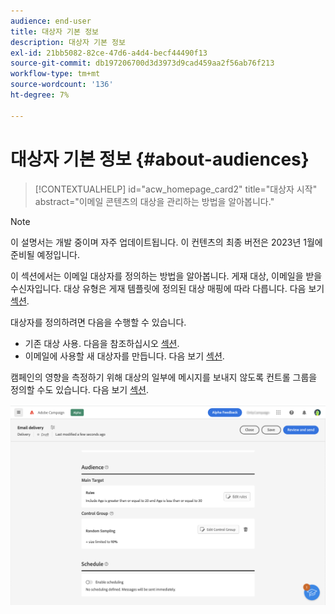 ```yaml
---
audience: end-user
title: 대상자 기본 정보
description: 대상자 기본 정보
exl-id: 21bb5082-82ce-47d6-a4d4-becf44490f13
source-git-commit: db197206700d3d3973d9cad459aa2f56ab76f213
workflow-type: tm+mt
source-wordcount: '136'
ht-degree: 7%

---
```


# 대상자 기본 정보 {#about-audiences}

>[!CONTEXTUALHELP]
>id="acw_homepage_card2"
>title="대상자 시작"
>abstract="이메일 콘텐츠의 대상을 관리하는 방법을 알아봅니다."

>[!NOTE]
>
>이 설명서는 개발 중이며 자주 업데이트됩니다. 이 컨텐츠의 최종 버전은 2023년 1월에 준비될 예정입니다.

<!--
Audience only created for the delivery, not available later-->


<!--
Three ways:
* existing audience

Campaign or AEP Audiences

* create new on the fly

query like AEP segment builder (same component with campaign data)

* import from file

show use case with a new audience creation (or import from file?)

control groups like acc: exract, random, based on attribute
-->

이 섹션에서는 이메일 대상자를 정의하는 방법을 알아봅니다. 게재 대상, 이메일을 받을 수신자입니다. 대상 유형은 게재 템플릿에 정의된 대상 매핑에 따라 다릅니다. 다음 보기 [섹션](../email/create-email.md).

대상자를 정의하려면 다음을 수행할 수 있습니다.

* 기존 대상 사용. 다음을 참조하십시오 [섹션](add-audience.md).
* 이메일에 사용할 새 대상자를 만듭니다. 다음 보기 [섹션](segment-builder.md).

캠페인의 영향을 측정하기 위해 대상의 일부에 메시지를 보내지 않도록 컨트롤 그룹을 정의할 수도 있습니다. 다음 보기 [섹션](control-group.md).

![](assets/about-audience.png)
